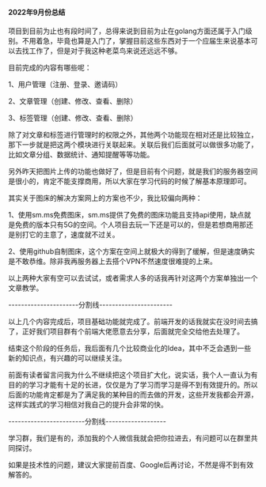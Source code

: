 #### 2022年9月份总结

项目到目前为止也有段时间了，总得来说到目前为止在golang方面还属于入门级别。不用着急，毕竟也算是入门了，掌握目前这些东西对于一个应届生来说基本可以去找工作了，但是对于我这种老菜鸟来说还远远不够。

目前完成的内容有哪些呢：

1、用户管理（注册、登录、邀请码）

2、文章管理（创建、修改、查看、删除）

3、标签管理（创建、修改、查看、删除）

除了对文章和标签进行管理时的权限之外，其他两个功能现在相对还是比较独立，那下一步就是把这两个模块进行关联起来。关联后我们后面就可以做很多功能了，比如文章分组、数据统计、通知提醒等等功能。

另外昨天把图片上传的功能也做好了，但是目前有个问题，就是我们的服务器空间是很小的，肯定不能支撑商用，所以大家在学习代码的时候了解基本原理即可。

其实关于图床的解决方案网上的方案也不少，我比较偏向两种：

1、使用sm.ms免费图床，sm.ms提供了免费的图床功能且支持api使用，缺点就是免费的版本只有5G的空间。个人项目去玩一下还是可以的，但是若想商用那还是别打它的主意了，速度就不过关。

2、使用github自制图床，这个方案在空间上就极大的得到了缓解，但是速度确实是不敢恭维。除非我再服务器上去搭个VPN不然速度很难提的上来。

以上两种大家有空可以去试试，或者需求人多的话我再针对这两个方案单独出一个文章教学。

----------------------分割线-----------------------

以上几个内容完成后，项目基础功能就完成了。前端开发的话我就实在没时间去搞了，正好我们项目群有个前端大佬愿意去分享，后面就完全交给他去处理了。

结束这个阶段的任务后，我后面有几个比较商业化的Idea，其中不乏会遇到一些新的知识点，有兴趣的可以继续关注。

前面有读者留言问我为什么不继续把这个项目扩大化，说实话，我个人一直认为有目的的学习才能有十足的长进，仅仅是为了学习而学习是得不到有效提升的。所以后面的功能肯定都是为了满足我的某种目的而去做的开发，这些开发我都会开源，这样实践式的学习相信对我自己的提升会非常的快。

------------------------分割线-------------------

学习群，我们是有的，添加我的个人微信我就会把你拉进去，有问题可以在群里共同探讨。

如果是技术性的问题，建议大家提前百度、Google后再讨论，不然是得不到有效解答的。


